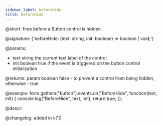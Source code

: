 ```yaml
---
sidebar_label: beforeHide
title: beforeHide
---          
```


@short: fires before a Button control is hidden

@signature: {'beforeHide: (text: string, init: boolean) => boolean | void;'}

@params:
- text     string  the current text label of the control
- init    boolean     true if the event is triggered on the button control initialization

@returns:
param      boolean  false - to prevent a control from being hidden, otherwise - true

@example:
form.getItem("button").events.on("BeforeHide", function(text, init) {
    console.log("BeforeHide", text, init);
    return true;
});

@descr:

@changelog: added in v7.0
